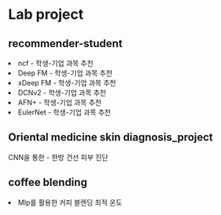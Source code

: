 <h1>Lab project</h1>
<h2>recommender-student </h2>
<li>ncf - 학생-기업 과목 추천</li>
<li>Deep FM - 학생-기업 과목 추천</li>
<li>xDeep FM - 학생-기업 과목 추천</li>
<li>DCNv2 - 학생-기업 과목 추천</li>
<li>AFN+ - 학생-기업 과목 추천</li>
<li>EulerNet - 학생-기업 과목 추천</li>

<h2>Oriental medicine skin diagnosis_project</h2>
<l1>CNN을 통한 - 한방 건선 피부 진단 </l1>

<h2> coffee blending </h2>
<li>Mlp를 활용한 커피 블렌딩 최적 온도 </li>


